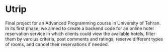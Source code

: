 # Utrip
Final project for an Advanced Programming course in University of Tehran.
In its first phase, we aimed to create a backend code for an online hotel reservation service in which clients could view the
available hotels, filter them by varoius criteria, post comments and ratings, reserve different types of rooms, and cancel 
their reservations if needed.
